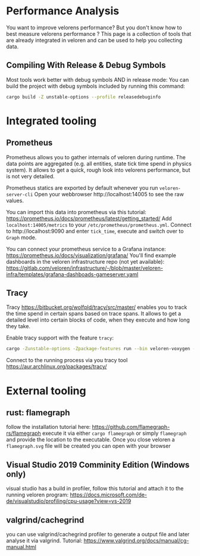 # Performance Analysis

You want to improve velorens performance?
But you don't know how to best measure velorens performance ?
This page is a collection of tools that are already integrated in veloren and can be used to help you collecting data.

## Compiling With Release & Debug Symbols

Most tools work better with debug symbols AND in release mode:
You can build the project with debug symbols included by running this command:

```bash
cargo build -Z unstable-options --profile releasedebuginfo
```

# Integrated tooling

## Prometheus

Prometheus allows you to gather internals of veloren during runtime. The data points are aggregated (e.g. all entities, state tick time spend in physics system).
It allows to get a quick, rough look into velorens performance, but is not very detailed.

Prometheus statics are exported by default whenever you run `veloren-server-cli`
Open your webbrowser http://localhost:14005 to see the raw values.

You can import this data into prometheus via this tutorial: https://prometheus.io/docs/prometheus/latest/getting_started/
Add `localhost:14005/metrics` to your `/etc/prometheus/prometheus.yml`.
Connect to http://localhost:9090 and enter `tick_time`, execute and switch over to `Graph` mode.

You can connect your prometheus service to a Grafana instance: https://prometheus.io/docs/visualization/grafana/
You'll find example dashboards in the veloren infrastructure repo (not yet available): https://gitlab.com/veloren/infrastructure/-/blob/master/veloren-infra/templates/grafana-dashboads-gameserver.yaml

## Tracy

Tracy https://bitbucket.org/wolfpld/tracy/src/master/ enables you to track the time spend in certain spans based on trace spans.
It allows to get a detailed level into certain blocks of code, when they execute and how long they take.

Enable tracy support with the feature `tracy`:
```bash
cargo -Zunstable-options -Zpackage-features run --bin veloren-voxygen --no-default-features --features tracy,gl --profile releasedebuginfo
```

Connect to the running process via you tracy tool https://aur.archlinux.org/packages/tracy/

# External tooling

## rust: flamegraph

follow the installation tutorial here: https://github.com/flamegraph-rs/flamegraph
execute it via either `cargo flamegraph` or simply `flamegraph` and provide the location to the executable.
Once you close veloren a `flamegraph.svg` file will be created you can open with your browser

## Visual Studio 2019 Comminity Edition (Windows only)

visual studio has a build in profiler, follow this tutorial and attach it to the running veloren program:
https://docs.microsoft.com/de-de/visualstudio/profiling/cpu-usage?view=vs-2019

## valgrind/cachegrind

you can use valgrind/cachegrind profiler to generate a output file and later analyse it via valgrind.
Tutorial: https://www.valgrind.org/docs/manual/cg-manual.html